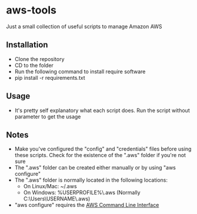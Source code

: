 # aws-tools
Just a small collection of useful scripts to manage Amazon AWS

## Installation
* Clone the repository
* CD to the folder
* Run the following command to install require software
 * pip install -r requirements.txt

## Usage
* It's pretty self explanatory what each script does. Run the script without parameter to get the usage

## Notes
* Make you've configured the "config" and "credentials" files before using these scripts. Check for the existence of the ".aws" folder if you're not sure
* The ".aws" folder can be created either manually or by using "aws configure"
* The ".aws" folder is normally located in the following locations:
  * On Linux/Mac: ~/.aws
  * On Windows: %USERPROFILE%\\.aws (Normally C:\\Users\\USERNAME\\.aws)
* "aws configure" requires the [AWS Command Line Interface](https://aws.amazon.com/cli)
